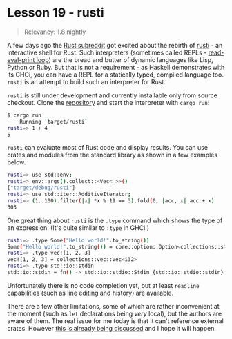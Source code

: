# Lesson 19 - rusti

> Relevancy: 1.8 nightly

A few days ago the [Rust subreddit](http://www.reddit.com/r/rust/comments/2phjon/rusti_reborn_my_unofficial_workinprogress_rust/) got excited about the rebirth of [rusti](https://github.com/murarth/rusti) - an interactive shell for Rust. Such interpreters (sometimes called REPLs - [read-eval-print loop](http://en.wikipedia.org/wiki/Read%E2%80%93eval%E2%80%93print_loop)) are the bread and butter of dynamic languages like Lisp, Python or Ruby. But that is not a requirement - as Haskell demonstrates with its GHCi, you can have a REPL for a statically typed, compiled language too. `rusti` is an attempt to build such an interpreter for Rust.

`rusti` is still under development and currently installable only from source checkout. Clone the [repository](https://github.com/murarth/rusti) and start the interpreter with `cargo run`:

```sh
$ cargo run
    Running `target/rusti`
rusti=> 1 + 4
5
```

`rusti` can evaluate most of Rust code and display results. You can use crates and modules from the standard library as shown in a few examples below.

```sh
rusti=> use std::env;
rusti=> env::args().collect::<Vec<_>>()
["target/debug/rusti"]
rusti=> use std::iter::AdditiveIterator;
rusti=> (1..100).filter(|x| *x % 19 == 3).fold(0, |acc, x| acc + x)
303
```

One great thing about `rusti` is the `.type` command which shows the type of an expression. (It's quite similar to `:type` in GHCi.)

```sh
rusti=> .type Some("Hello world!".to_string())
Some("Hello world!".to_string()) = core::option::Option<collections::string::String>
rusti=> .type vec![1, 2, 3]
vec![1, 2, 3] = collections::vec::Vec<i32>
rusti=> .type std::io::stdin
std::io::stdin = fn() -> std::io::stdio::Stdin {std::io::stdio::stdin}
```

Unfortunately there is no code completion yet, but at least `readline` capabilities (such as line editing and history) are available.

There are a few other limitations, some of which are rather inconvenient at the moment (such as `let` declarations being *very* local), but the authors are aware of them. The real issue for me today is that it can't reference external crates. However [this is already being discussed](https://github.com/murarth/rusti/issues/2) and I hope it will happen.
